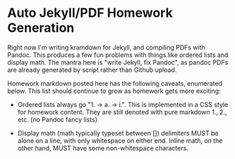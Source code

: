 Auto Jekyll/PDF Homework Generation
===================================

Right now I'm writing kramdown for Jekyll, and compiling PDFs with Pandoc. This
produces a few fun problems with things like ordered lists and display math. The
mantra here is "write Jekyll, fix Pandoc", as pandoc PDFs are already generated
by script rather than Github upload.

Homework markdown posted here has the following caveats, enumerated below. This
list should continue to grow as homework gets more exciting:

+ Ordered lists always go "1. -> a. -> i.". This is implemented in a CSS style
  for homework content. They are still denoted with pure markdown 1., 2., etc.
  (no Pandoc fancy lists)
  
+ Display math (math typically typeset between \[\]) delimiters MUST be alone on
  a line, with only whitespace on either end. Inline math, on the other hand,
  MUST have some non-whitespace characters.

